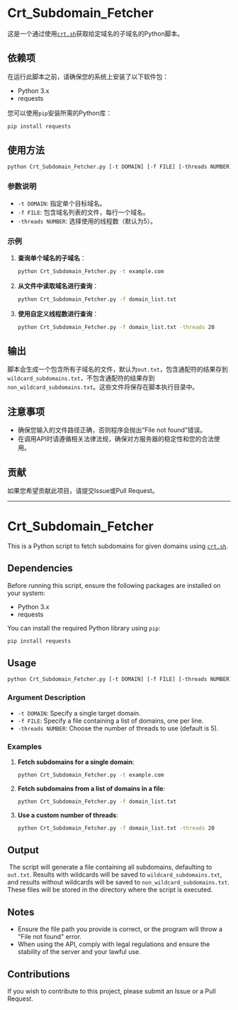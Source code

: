 # Crt_Subdomain_Fetcher

这是一个通过使用[`crt.sh`](https://crt.sh/)获取给定域名的子域名的Python脚本。

## 依赖项

在运行此脚本之前，请确保您的系统上安装了以下软件包：

- Python 3.x
- requests

您可以使用`pip`安装所需的Python库：

```bash
pip install requests
```

## 使用方法

```bash
python Crt_Subdomain_Fetcher.py [-t DOMAIN] [-f FILE] [-threads NUMBER]
```

### 参数说明

- `-t DOMAIN`: 指定单个目标域名。
- `-f FILE`: 包含域名列表的文件，每行一个域名。
- `-threads NUMBER`: 选择使用的线程数（默认为5）。

### 示例

1. **查询单个域名的子域名**：

   ```bash
   python Crt_Subdomain_Fetcher.py -t example.com
   ```

2. **从文件中读取域名进行查询**：

   ```bash
   python Crt_Subdomain_Fetcher.py -f domain_list.txt
   ```

3. **使用自定义线程数进行查询**：

   ```bash
   python Crt_Subdomain_Fetcher.py -f domain_list.txt -threads 20
   ```

## 输出

脚本会生成一个包含所有子域名的文件，默认为`out.txt`，包含通配符的结果存到`wildcard_subdomains.txt`，不包含通配符的结果存到`non_wildcard_subdomains.txt`。这些文件将保存在脚本执行目录中。

## 注意事项

- 确保您输入的文件路径正确，否则程序会抛出“File not found”错误。
- 在调用API时请遵循相关法律法规，确保对方服务器的稳定性和您的合法使用。

## 贡献

如果您希望贡献此项目，请提交Issue或Pull Request。

---

# Crt_Subdomain_Fetcher

This is a Python script to fetch subdomains for given domains using [`crt.sh`](https://crt.sh/).

## Dependencies

Before running this script, ensure the following packages are installed on your system:

- Python 3.x
- requests

You can install the required Python library using `pip`:

```bash
pip install requests
```

## Usage

```bash
python Crt_Subdomain_Fetcher.py [-t DOMAIN] [-f FILE] [-threads NUMBER]
```

### Argument Description

- `-t DOMAIN`: Specify a single target domain.
- `-f FILE`: Specify a file containing a list of domains, one per line.
- `-threads NUMBER`: Choose the number of threads to use (default is 5).

### Examples

1. **Fetch subdomains for a single domain**:

   ```bash
   python Crt_Subdomain_Fetcher.py -t example.com
   ```

2. **Fetch subdomains from a list of domains in a file**:

   ```bash
   python Crt_Subdomain_Fetcher.py -f domain_list.txt
   ```

3. **Use a custom number of threads**:

   ```bash
   python Crt_Subdomain_Fetcher.py -f domain_list.txt -threads 20
   ```

## Output

​    The script will generate a file containing all subdomains, defaulting to `out.txt`. Results with wildcards will be saved to `wildcard_subdomains.txt`, and results without wildcards will be saved to `non_wildcard_subdomains.txt`. These files will be stored in the directory where the script is executed.

## Notes

- Ensure the file path you provide is correct, or the program will throw a "File not found" error.
- When using the API, comply with legal regulations and ensure the stability of the server and your lawful use.

## Contributions

If you wish to contribute to this project, please submit an Issue or a Pull Request.
